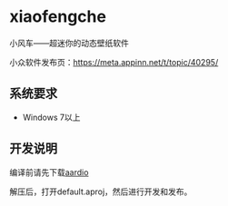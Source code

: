 # xiaofengche
小风车——超迷你的动态壁纸软件

小众软件发布页：https://meta.appinn.net/t/topic/40295/

## 系统要求

- Windows 7以上

## 开发说明

编译前请先下载[aardio](https://www.aardio.com/)

解压后，打开default.aproj，然后进行开发和发布。
